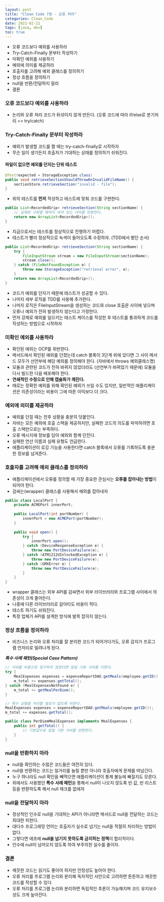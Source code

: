 ```yaml
---
layout: post
title: "Clean Code 7장 - 오류 처리"
categories: Clean_Code
date: 2021-02-21
tags: [java, dev]
toc: true
---
```


- 오류 코드보다 예외를 사용하라
- Try-Catch-Finally 문부터 작성하기
- 미확인 예외를 사용하기
- 예외에 의미를 제공하라
- 호출자를 고려해 예외 클래스를 정의하기
- 정상 흐름을 정의하기
- null을 반환/전달하지 말라
- 결론

### 오류 코드보다 예외를 사용하라
- 논리와 오류 처리 코드가 뒤섞이지 않게 만든다. (오류 코드에 따라 if/else로 분기처리 => try/catch)

### Try-Catch-Finally 문부터 작성하라
- 예외가 발생할 코드를 짤 때는 try-catch-finally로 시작하자
- 무슨 일이 생기든지 호출자가 기대하는 상태를 정의하기 쉬워진다.

#### 파일이 없으면 예외를 던지는 단위 테스트

```java
@Test(expected = StorageException.class)
public void retrieveSectionShouldThrowOnInvalidFileName() {
    sectionStore.retrieveSection("invalid - file");    
}
```

- 위의 테스트를 **먼저** 작성하고 테스트에 맞춰 코드를 구현한다.

```java
public List<RecordedGrip> retrieveSection(String sectionName) {
    // 실제로 구현할 때까지 비어 있는 더미를 반환한다.
    return new ArrayList<RecordedGrip>();
}
```

- 지금으로서는 테스트를 정상적으로 진행하기 어렵다.
- 테스트가 빨리 정상적으로 녹색이 들어오도록 수정하자. (TDD에서 봤던 순서)

```java
public List<RecordedGrip> retrieveSection(String sectionName) {
    try {
        FileInputStream stream = new FileInputStream(sectionName);
        stream.close();
    } catch (FileNotFoundException e) {
        throw new StorageException("retrieval error", e);
    }
    return new ArrayList<RecordedGrip>();
}
```

- 코드가 예외를 던지기 때문에 테스트가 성공할 수 있다.
- 나머지 세부 로직을 TDD를 사용해 추가한다.
- 나머지 로직은 FileInputStream을 생성하는 코드와 close 호출문 사이에 넣으며 오류나 예외가 전혀 발생하지 않는다고 가정한다.
- 먼저 강제로 예외를 일으키는 테스트 케이스를 작성한 후 테스트를 통과하게 코드를 작성하는 방법으로 시작하자

### 미확인 예외를 사용하라
- 확인된 예외는 OCP를 위반한다.
- 메서드에서 확인된 예외를 던졌는데 catch 블록이 3단계 위에 있다면 그 사이 메서드 모두가 선언부에 해당 예외를 정의해야 한다. (자바에서 throws 예외클래스명)
- 모듈과 관련된 코드가 전혀 바뀌지 않았더라도 (선언부가 바뀌었기 때문에) 모듈을 다시 빌드한 다음 배포해야 한다.
- **연쇄적인 수정으로 인해 캡슐화가 깨진다.**
- 때로는 정확한 예외를 위해 확인된 예외가 쓰일 수도 있지만, 일반적인 애플리케이션은 의존성이라는 비용이 그에 따른 이익보다 더 크다.

### 예외에 의미를 제공하라
- 예외를 던질 때는 전후 상황을 충분히 덧붙인다.
- 자바는 모든 예외에 호출 스택을 제공하지만, 실패한 코드의 의도를 파악하려면 호출 스택만으로는 부족하다.
- 오류 메시지에 정보를 담아 예외와 함께 던진다.
- 실패한 연산 이름과 실패 유형도 언급한다.
- 애플리케이션이 로깅 기능을 사용한다면 catch 블록에서 오류를 기록하도록 충분한 정보를 넘겨준다.

### 호출자를 고려해 예외 클래스를 정의하라
- 애플리케이션에서 오류를 정의할 때 가장 중요한 관심사는 **오류를 잡아내는 방법**이 되어야 한다.
- 감싸는(wrapper) 클래스를 사용해서 예외를 잡아내자

```java
public class LocalPort {
    private ACMEPort innerPort;
    
    public LocalPort(int portNumber) {
        innerPort = new ACMEPort(portNumber);
    }
    
    public void open() {
        try {
            innerPort.open();
        } catch (DeviceResponseException e) {
            throw new PortDeviceFailure(e);
        } catch (ATM1212UInlockedException e) {
            throw new PortDeviceFailure(e);
        } catch (GMXError e) {
            throw new PortDeviceFailure(e);
        }
    }
}
```  

- wrapper 클래스는 외부 API를 감싸면서 외부 라이브러리와 프로그램 사이에서 의존성이 크게 줄어든다.
- 나중에 다른 라이브러리로 갈아타도 비용이 적다.
- 테스트 하기도 쉬워진다.
- 특정 업체가 API를 설계한 방식에 발목 잡히지 않는다.

### 정상 흐름을 정의하라
- 비즈니스 논리와 오류 처리를 잘 분리한 코드가 되어가다가도, 오류 감지가 프로그램 언저리로 밀려나게 된다.

***특수 사례 패턴(Special Case Pattern)***

```java
// 식비를 비용으로 청구하지 않았다면 일일 기본 식비를 더한다.
try {
    MealExpenses expenses = expenseReportDAO.getMeals(employee.getID());
    m_total += expenses.getTotal();
} catch (MealExpensesNotFound e) {
    m_total += getMealPerDiem();
}

// 특수 상황을 처리할 필요가 없도록 바꾼다.
MealExpenses expenses = expenseReportDAO.getMeals(employee.getID());
m_total += expenses.getTotal();

public class PerDiemMealExpenses implements MealExpenses {
    public int getTotal() {
        // 기본값으로 일일 기본 식비를 반환한다.
    }
} 
```

### null을 반환하지 마라
- null을 확인하는 수많은 코드들은 여전히 있다.
- null을 반환하는 코드는 일거리를 늘릴 뿐만 아니라 호출자에게 문제를 떠넘긴다.
- 누구 하나라도 null 확인을 빼먹으면 애플리케이션이 통제 불능에 빠질지도 모른다.
- 위에서도 사용했던 **특수 사례 패턴**을 통해서 null이 나오지 않도록 빈 값, 빈 리스트 등을 반환하도록 해서 null 체크를 없애자

### null을 전달하지 마라
- 정상적인 인수로 null을 기대하는 API가 아니라면 메서드로 null을 전달하는 코드는 최대한 피한다.
- 대다수 프로그래밍 언어는 호출자가 실수로 넘기는 null을 적절히 처리하는 방법이 없다.
- 그렇다면 애초에 **null을 넘기지 못하도록 금지하는 정책**이 합리적이다.
- 인수에 null이 넘어오지 않도록 하여 부주의한 실수를 줄이자.

### 결론
- 깨끗한 코드는 읽기도 좋아야 하지만 안정성도 높아야 한다.
- 오류 처리를 프로그램 논리와 분리해 독자적인 사안으로 고려하면 튼튼하고 깨끗한 코드를 작성할 수 있다.
- 오류 처리를 프로그램 논리와 분리하면 독립적인 추론이 가능해지며 코드 유지보수성도 크게 높아진다.
